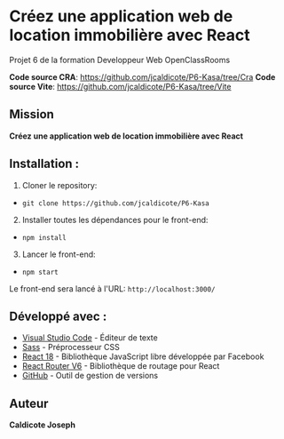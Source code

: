 # Créez une application web de location immobilière avec React

Projet 6 de la formation Developpeur Web OpenClassRooms

**Code source CRA**: https://github.com/jcaldicote/P6-Kasa/tree/Cra
**Code source Vite**: https://github.com/jcaldicote/P6-Kasa/tree/Vite

## Mission

**Créez une application web de location immobilière avec React**

## Installation :

1. Cloner le repository:

- `git clone https://github.com/jcaldicote/P6-Kasa`

2. Installer toutes les dépendances pour le front-end:

- `npm install`

3. Lancer le front-end:

- `npm start`

Le front-end sera lancé à l'URL:
`http://localhost:3000/`

## Développé avec :

- [Visual Studio Code](https://code.visualstudio.com/) - Éditeur de texte
- [Sass](https://sass-lang.com/) - Préprocesseur CSS
- [React 18](https://fr.reactjs.org/) - Bibliothèque JavaScript libre développée par Facebook
- [React Router V6](https://reactrouter.com/) - Bibliothèque de routage pour React
- [GitHub](https://github.com/) - Outil de gestion de versions

## Auteur

**Caldicote Joseph**

